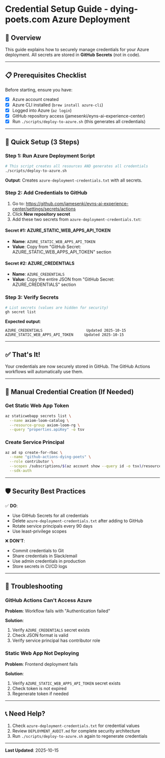 # Credential Setup Guide - dying-poets.com Azure Deployment

## 🔐 Overview

This guide explains how to securely manage credentials for your Azure deployment. All secrets are stored in **GitHub Secrets** (not in code).

---

## 📋 Prerequisites Checklist

Before starting, ensure you have:

- [x] Azure account created
- [x] Azure CLI installed (`brew install azure-cli`)
- [x] Logged into Azure (`az login`)
- [x] GitHub repository access (jamesenki/eyns-ai-experience-center)
- [x] Run `./scripts/deploy-to-azure.sh` (this generates all credentials)

---

## 🎯 Quick Setup (3 Steps)

### Step 1: Run Azure Deployment Script

```bash
# This script creates all resources AND generates all credentials
./scripts/deploy-to-azure.sh
```

**Output**: Creates `azure-deployment-credentials.txt` with all secrets.

### Step 2: Add Credentials to GitHub

1. Go to: https://github.com/jamesenki/eyns-ai-experience-center/settings/secrets/actions
2. Click **New repository secret**
3. Add these two secrets from `azure-deployment-credentials.txt`:

#### Secret #1: AZURE_STATIC_WEB_APPS_API_TOKEN
- **Name**: `AZURE_STATIC_WEB_APPS_API_TOKEN`
- **Value**: Copy from "GitHub Secret: AZURE_STATIC_WEB_APPS_API_TOKEN" section

#### Secret #2: AZURE_CREDENTIALS
- **Name**: `AZURE_CREDENTIALS`
- **Value**: Copy the entire JSON from "GitHub Secret: AZURE_CREDENTIALS" section

### Step 3: Verify Secrets

```bash
# List secrets (values are hidden for security)
gh secret list
```

**Expected output**:
```
AZURE_CREDENTIALS                    Updated 2025-10-15
AZURE_STATIC_WEB_APPS_API_TOKEN     Updated 2025-10-15
```

---

## ✅ That's It!

Your credentials are now securely stored in GitHub. The GitHub Actions workflows will automatically use them.

---

## 🔄 Manual Credential Creation (If Needed)

### Get Static Web App Token

```bash
az staticwebapp secrets list \
  --name axiom-loom-catalog \
  --resource-group axiom-loom-rg \
  --query "properties.apiKey" -o tsv
```

### Create Service Principal

```bash
az ad sp create-for-rbac \
  --name "github-actions-dying-poets" \
  --role contributor \
  --scopes /subscriptions/$(az account show --query id -o tsv)/resourceGroups/axiom-loom-rg \
  --sdk-auth
```

---

## 🛡️ Security Best Practices

✅ **DO**:
- Use GitHub Secrets for all credentials
- Delete `azure-deployment-credentials.txt` after adding to GitHub
- Rotate service principals every 90 days
- Use least-privilege scopes

❌ **DON'T**:
- Commit credentials to Git
- Share credentials in Slack/email
- Use admin credentials in production
- Store secrets in CI/CD logs

---

## 🔧 Troubleshooting

### GitHub Actions Can't Access Azure

**Problem**: Workflow fails with "Authentication failed"

**Solution**:
1. Verify `AZURE_CREDENTIALS` secret exists
2. Check JSON format is valid
3. Verify service principal has contributor role

### Static Web App Not Deploying

**Problem**: Frontend deployment fails

**Solution**:
1. Verify `AZURE_STATIC_WEB_APPS_API_TOKEN` secret exists
2. Check token is not expired
3. Regenerate token if needed

---

## 📞 Need Help?

1. Check `azure-deployment-credentials.txt` for credential values
2. Review `DEPLOYMENT_AUDIT.md` for complete security architecture
3. Run `./scripts/deploy-to-azure.sh` again to regenerate credentials

---

**Last Updated**: 2025-10-15
